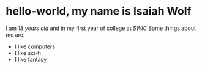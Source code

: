# hello-world, my name is **Isaiah Wolf**  
I am _18 years old_ and in my first year of college at _SWIC_
Some things about me are:  
* I like computers
* I like sci-fi
* I like fantasy
